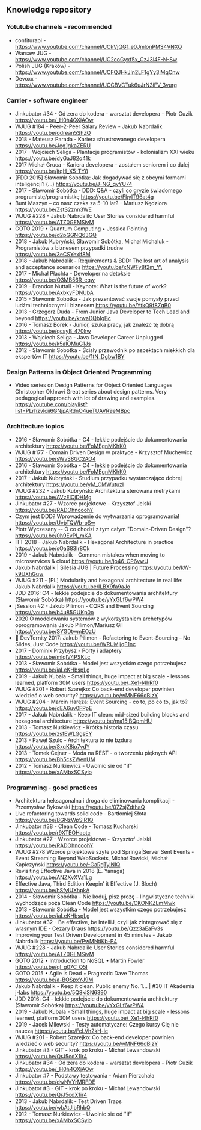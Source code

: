 ## Knowledge repository
### Yotutube channels - recommended
- confiturapl  - https://www.youtube.com/channel/UCkVjQGf_e0JmlonPMS4VNXQ
- Warsaw JUG - https://www.youtube.com/channel/UC2coGyxf5x_CzJ3l4F-N-Sw
- Polish JUG (Kraków) - https://www.youtube.com/channel/UCFQJHkJln2LF1gYy3lMqCnw
- Devoxx - https://www.youtube.com/channel/UCCBVCTuk6uJrN3iFV_3vurg
###  Carrier - software engineer
- Jinkubator #34 - Od zera do kodera - warsztat developera - Piotr Guzik https://youtu.be/_H0h4QXjAOw 
-  WJUG #184 - Peer-2-Peer Salary Review - Jakub Nabrdalik
https://youtu.be/odrean5ShZQ
- 2018 - Mateusz Parada - Kariera sfrustrowanego developera
https://youtu.be/Jeg1gkaZERU
- 2017 - Wojciech Seliga - Plantacje programistów - kolonializm XXI wieku
 https://youtu.be/dyGaJ82o41k
- 2017  Michał Gruca - Kariera developera - zostałem seniorem i co dalej
https://youtu.be/jtqH_X5-TY8
- [FDD 2015] Sławomir Sobótka: Jak dogadywać się z obcymi formami inteligencji? (...)
https://youtu.be/J-NG_qvYU74
- 2017 - Sławomir Sobótka - DDD: Q&A - czyli co gryzie świadomego programistę/programistkę
https://youtu.be/FkylT96at4g
- Bunt Maszyn – co nasz czeka za 5-10 lat? - Mariusz Kędziora
https://youtu.be/ZstS2znn3WE
- WJUG #228 - Jakub Nabrdalik: User Stories considered harmful
https://youtu.be/ATZ0GEMSivM
- GOTO 2019 • Quantum Computing • Jessica Pointing
https://youtu.be/d2pGGNQ63GQ
- 2018 - Jakub Kubryński, Sławomir Sobótka, Michał Michaluk - Programistów z biznesem przypadki trudne
https://youtu.be/3eCSYexlf8M
- 2018 - Jakub Nabrdalik - Requirements & BDD: The lost art of analysis and acceptance scenarios
https://youtu.be/xNWFy8t2m_Y\
- 2017 - Michał Płachta - Deweloper na detoksie
https://youtu.be/O3MB56R_eqw
- 2019 - Brandon Nuttall - Keynote: What is the future of work?
https://youtu.be/AxbkyFDNUbA
- 2015 - Sławomir Sobótka - Jak prezentować swoje pomysły przed ludźmi technicznymi i biznesem
https://youtu.be/YtkQ9f8ZqB0
- 2013 - Grzegorz Duda - From Junior Java Developer to Tech Lead and beyond
https://youtu.be/krwaDQbIgBc
- 2016 - Tomasz Borek - Junior, szuka pracy, jak znaleźć tę dobrą
https://youtu.be/qcsyB_470kw
- 2013 - Wojciech Seliga - Java Developer Career Unplugged
https://youtu.be/k5aIOMuG1Js
- 2012 - Sławomir Sobótka - Ścisły przewodnik po aspektach miękkich dla ekspertów IT
https://youtu.be/1tN_Dgbw1BY
### Design Patterns in Object Oriented Programming
- Video series on Design Patterns for Object Oriented Languages 
Christopher Okhravi
Great series about design patterns. Very pedagogical approach with lot of drawing and examples.
https://youtube.com/playlist?list=PLrhzvIcii6GNjpARdnO4ueTUAVR9eMBpc

###  Architecture topics
- 2016 - Sławomir Sobótka - C4 - lekkie podejście do dokumentowania architektury
https://youtu.be/FoMEgnMKhK0
- WJUG #177 - Domain Driven Design w praktyce - Krzysztof Muchewicz
https://youtu.be/sWvS8GC2AO4
- 2016 - Sławomir Sobótka - C4 - lekkie podejście do dokumentowania architektury
https://youtu.be/FoMEgnMKhK0
- 2017 - Jakub Kubryński - Studium przypadku wystarczająco dobrej architektury
https://youtu.be/yM_CMWutuzI
- WJUG #232 - Jakub Kubryński: Architektura sterowana metrykami
https://youtu.be/AVzElCjDHMg
- Jinkubator #27 - Wzorce projektowe - Krzysztof Jelski
https://youtu.be/RADOhncoohY
- Czym jest DDD? Wprowadzenie do wytwarzania oprogramowania!
https://youtu.be/UvbTQWb-oSw
- Piotr Wyczesany -- O co chodzi z tym całym "Domain-Driven Design"?
https://youtu.be/0h9EvPI_mKA
- ITT 2018 - Jakub Nabrdalik - Hexagonal Architecture in practice
https://youtu.be/sOaS83Ir8Ck
- 2019 - Jakub Nabrdalik - Common mistakes when moving to microservices & cloud
https://youtu.be/jo46-CP6ywU
- Jakub Nabrdalik | Silesia JUG | Future Processing
https://youtu.be/kW-k9UXhGqw
- WJUG #211 - [PL] Modularity and hexagonal architecture in real life: Jakub Nabrdalik
https://youtu.be/ILBX9fa9aJo
- JDD 2016: C4 - lekkie podejście do dokumentowania architektury (Sławomir Sobótka)
https://youtu.be/yYxGLf6wPW4
- jSession #2 - Jakub Pilimon - CQRS and Event Sourcing
https://youtu.be/b4u85GUKp0o
- 2020 O modelowaniu systemów z wykorzystaniem archetypów oprogramowania Jakub Pilimon/Mariusz Gil 
https://youtu.be/SYGDtwmEOzU
- 🚀 DevTernity 2017: Jakub Pilimon - Refactoring to Event-Sourcing – No Slides, Just Code
https://youtu.be/WRUMjjqF1nc
- 2017 - Dominik Przybysz - Porty i adaptery
https://youtu.be/mlqIV4PSKLc
- 2013 - Sławomir Sobótka - Model jest wszystkim czego potrzebujesz
https://youtu.be/iaLeKHbspLg
- 2019 - Jakub Kubala - Small things, huge impact at big scale - lessons learned, platform 30M users
https://youtu.be/_Xe1-l4hRf0
- WJUG #201 - Robert Szarejko: Co back-end developer powinien wiedzieć o web security?
https://youtu.be/wMNF66dBizY
- WJUG #204 - Marcin Haręza: Event Sourcing - co to, po co to, jak to?
https://youtu.be/dEA6uv0FPpE
- 2017 - Jakub Nabrdalik - Keep IT clean: mid-sized building blocks and hexagonal architecture
https://youtu.be/ma15iBQpmHU
- 2013 - Tomasz Nurkiewicz - Krótka historia czasu
https://youtu.be/zsfEWLGgsEY
- 2013 - Paweł Szulc - Architektura to nie bzdura
https://youtu.be/SxqK8jo7vdY
- 2013 - Tomek Cejner - Moda na REST - o tworzeniu pięknych API
https://youtu.be/Bh5csZWenUM
- 2012 - Tomasz Nurkiewicz - Uwolnic sie od "if"
https://youtu.be/xAMbxSCSyio

###  Programming - good practices
- Architektura heksagonalna i droga do eliminowania komplikacji - Przemysław Bykowski
https://youtu.be/072sjZdthaQ
- Live refactoring towards solid code - Bartłomiej Słota
https://youtu.be/BGNzWpSlR1Q
- Jinkubator #38 - Clean Code - Tomasz Kucharski
https://youtu.be/r9XTEOHaotc
- Jinkubator #27 - Wzorce projektowe - Krzysztof Jelski
https://youtu.be/RADOhncoohY
- WJUG #278 Wzorce projektowe szyte pod Springa|Server Sent Events - Event Streaming Beyond WebSockets, Michał Rowicki, Michał Kapiczyński
https://youtu.be/-GaRgTyiNIQ
- Revisiting Effective Java in 2018 (E. Yanaga)
https://youtu.be/ANZXvXVa1Lg
- Effective Java, Third Edition Keepin' it Effective (J. Bloch)
https://youtu.be/hSfylUXhpkA
- 2014 - Sławomir Sobótka - Nie koduj, pisz prozę - lingwistyczne techniki wychodzące poza Clean Code
https://youtu.be/CKONKZLmMwk
- 2013 - Sławomir Sobótka - Model jest wszystkim czego potrzebujesz
https://youtu.be/iaLeKHbspLg
- Jinkubator #32 - Be effective, be IntelliJ, czyli jak zintegrować się z własnym IDE - Cezary Draus
https://youtu.be/Qzz3aEaFv3s
- Improving your Test Driven Development in 45 minutes - Jakub Nabrdalik
https://youtu.be/PwMNtiKb-P4
- WJUG #228 - Jakub Nabrdalik: User Stories considered harmful
https://youtu.be/ATZ0GEMSivM
- GOTO 2012 • Introduction to NoSQL • Martin Fowler
https://youtu.be/qI_g07C_Q5I
- GOTO 2015 • Agile is Dead • Pragmatic Dave Thomas
https://youtu.be/a-BOSpxYJ9M
- Jakub Nabrdalik - Keep it clean. Public enemy No. 1... | #30 IT Akademia j-labs
https://youtu.be/5Q8kiSN6390
- JDD 2016: C4 - lekkie podejście do dokumentowania architektury (Sławomir Sobótka)
https://youtu.be/yYxGLf6wPW4
- 2019 - Jakub Kubala - Small things, huge impact at big scale - lessons learned, platform 30M users
https://youtu.be/_Xe1-l4hRf0
- 2019 - Jacek Milewski - Testy automatyczne: Czego kursy Cię nie nauczą
https://youtu.be/FcLVh2kH-ic
- WJUG #201 - Robert Szarejko: Co back-end developer powinien wiedzieć o web security?
https://youtu.be/wMNF66dBizY
- Jinkubator #3 - GIT - krok po kroku - Michał Lewandowski
https://youtu.be/QrJ5cdX1ir4
- Jinkubator #34 - Od zera do kodera - warsztat developera - Piotr Guzik
https://youtu.be/_H0h4QXjAOw
- Jinkubator #7 - Podstawy testowania - Adam Pierzchała
https://youtu.be/dwNVYrMRFDE
- Jinkubator #3 - GIT - krok po kroku - Michał Lewandowski
https://youtu.be/QrJ5cdX1ir4
- 2013 - Jakub Nabrdalik - Test Driven Traps
https://youtu.be/wbAtJlbRhbQ
- 2012 - Tomasz Nurkiewicz - Uwolnic sie od "if"
https://youtu.be/xAMbxSCSyio
